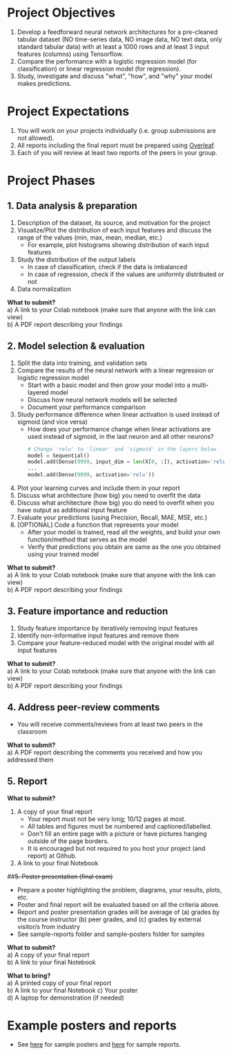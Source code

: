# Project Objectives
1. Develop a feedforward neural network architectures for a pre-cleaned tabular dataset (NO time-series data, NO image data,  NO text data, only standard tabular data) with at least a 1000 rows and at least 3 input features (columns) using Tensorflow.
1. Compare the performance with a logistic regression model (for classification) or linear regression model (for regression).
1. Study, investigate and discuss "what", "how", and "why" your model makes predictions.

# Project Expectations
1. You will work on your projects individually (i.e. group submissions are not allowed).
1. All reports including the final report must be prepared using <a href="https://www.overleaf.com/">Overleaf</a>.
1. Each of you will review at least two reports of the peers in your group.

# Project Phases

## 1. Data analysis & preparation
1. Description of the dataset, its source, and motivation for the project
1. Visualize/Plot the distribution of each input features and discuss the range of the values (min, max, mean, median, etc.)
   - For example, plot histograms showing distribution of each input features
1. Study the distribution of the output labels
    - In case of classification, check if the data is imbalanced
    - In case of regression, check if the values are uniformly distributed or not
1. Data normalization

**What to submit?**  
a) A link to your Colab notebook (make sure that anyone with the link can view)  
b) A PDF report describing your findings  

## 2. Model selection & evaluation
1. Split the data into training, and validation sets
1. Compare the results of the neural network with a linear regression or logistic regression model
    - Start with a basic model and then grow your model into a multi-layered model
    - Discuss how neural network models will be selected
    - Document your performance comparison
1. Study performance difference when linear activation is used instead of sigmoid (and vice versa)
   - How does your performance change when linear activations are used instead of sigmoid, in the last neuron and all other neurons?
     ```python
     # Change 'relu' to 'linear' and 'sigmoid' in the layers below
     model = Sequential()
     model.add(Dense(9999, input_dim = len(X[0, :]), activation='relu'))
     ...
     model.add(Dense(9999, activation='relu'))
     ```
1. Plot your learning curves and include them in your report
1. Discuss what architecture (how big) you need to overfit the data
1. Discuss what architecture (how big) you do need to overfit when you have output as additional input feature
1. Evaluate your predictions (using Precision, Recall, MAE, MSE, etc.)
1. [OPTIONAL] Code a function that represents your model
   - After your model is trained, read all the weights, and build your own function/method that serves as the model
   - Verify that predictions you obtain are same as the one you obtained using your trained model

**What to submit?**  
a) A link to your Colab notebook (make sure that anyone with the link can view)  
b) A PDF report describing your findings  

## 3. Feature importance and reduction
1. Study feature importance by iteratively removing input features
1. Identify non-informative input features and remove them
1. Compare your feature-reduced model with the original model with all input features

**What to submit?**  
a) A link to your Colab notebook (make sure that anyone with the link can view)  
b) A PDF report describing your findings  

## 4. Address peer-review comments
* You will receive comments/reviews from at least two peers in the classroom

**What to submit?**  
a) A PDF report describing the comments you received and how you addressed them  

## 5. Report
**What to submit?**   
1. A copy of your final report    
    * Your report must not be very long; 10/12 pages at most.
    * All tables and figures must be numbered and captioned/labelled.
    * Don't fill an entire page with a picture or have pictures hanging outside of the page borders.
    * It is encouraged but not required to you host your project (and report) at Github.   
1. A link to your final Notebook

##~~5. Poster presentation (final exam)~~
* Prepare a poster highlighting the problem, diagrams, your results, plots, etc.
* Poster and final report will be evaluated based on all the criteria above.
* Report and poster presentation grades will be average of (a) grades by the course instructor (b) peer grades, and (c) grades by external visitor/s from industry
* See sample-reports folder and sample-posters folder for samples

**What to submit?**  
a) A copy of your final report  
b) A link to your final Notebook

**What to bring?**  
a) A printed copy of your final report  
b) A link to your final Notebook
c) Your poster  
d) A laptop for demonstration (if needed)  

# Example posters and reports
* See [here](./sample-posters/) for sample posters and [here](sample-reports/) for sample reports.
